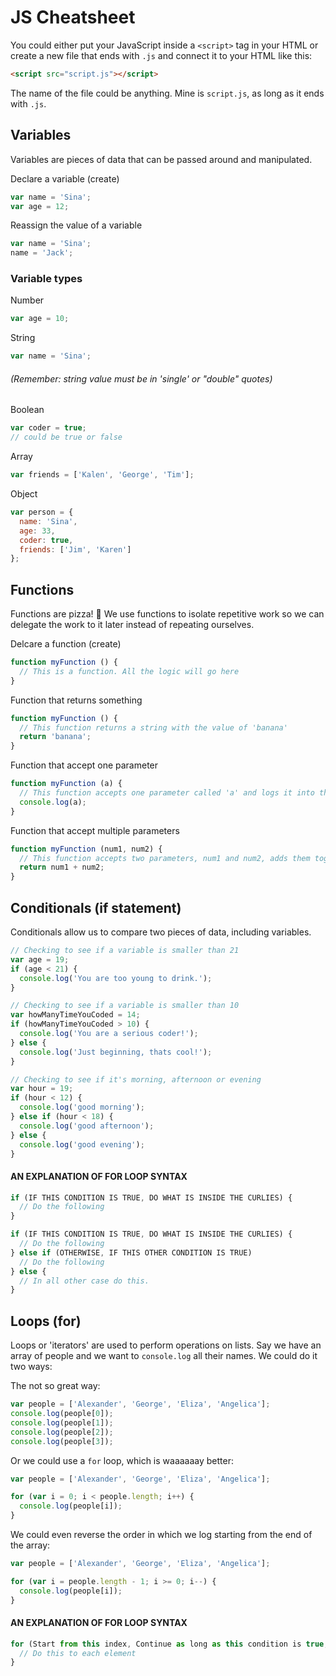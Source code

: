 # JS Cheatsheet
You could either put your JavaScript inside a `<script>` tag in your HTML or create a new file that ends with `.js` and connect it to your HTML like this:

```html
<script src="script.js"></script>
```

The name of the file could be anything. Mine is `script.js`, as long as it ends with `.js`.

## Variables
Variables are pieces of data that can be passed around and manipulated.

Declare a variable (create)
```js
var name = 'Sina';
var age = 12;
```

Reassign the value of a variable
```js
var name = 'Sina';
name = 'Jack';
```

### Variable types
Number
```js
var age = 10;
```

String
```js
var name = 'Sina';
```
###### (Remember: string value must be in 'single' or "double" quotes)

Boolean
```js
var coder = true;
// could be true or false
```

Array
```js
var friends = ['Kalen', 'George', 'Tim'];
```

Object
```js
var person = {
  name: 'Sina',
  age: 33,
  coder: true,
  friends: ['Jim', 'Karen']
};
```

## Functions
Functions are pizza! 🍕 We use functions to isolate repetitive work so we can delegate the work to it later instead of repeating ourselves.

Delcare a function (create)
```js
function myFunction () {
  // This is a function. All the logic will go here
}
```

Function that returns something
```js
function myFunction () {
  // This function returns a string with the value of 'banana'
  return 'banana';
}
```

Function that accept one parameter
```js
function myFunction (a) {
  // This function accepts one parameter called 'a' and logs it into the console
  console.log(a);
}
```

Function that accept multiple parameters
```js
function myFunction (num1, num2) {
  // This function accepts two parameters, num1 and num2, adds them together and returns the total value
  return num1 + num2;
}
```

## Conditionals (if statement)
Conditionals allow us to compare two pieces of data, including variables.

```js
// Checking to see if a variable is smaller than 21
var age = 19;
if (age < 21) {
  console.log('You are too young to drink.');
}
```

```js
// Checking to see if a variable is smaller than 10
var howManyTimeYouCoded = 14;
if (howManyTimeYouCoded > 10) {
  console.log('You are a serious coder!');
} else {
  console.log('Just beginning, thats cool!');
}
```

```js
// Checking to see if it's morning, afternoon or evening
var hour = 19;
if (hour < 12) {
  console.log('good morning');
} else if (hour < 18) {
  console.log('good afternoon');
} else {
  console.log('good evening');
}
```

#### AN EXPLANATION OF FOR LOOP SYNTAX
```js
if (IF THIS CONDITION IS TRUE, DO WHAT IS INSIDE THE CURLIES) {
  // Do the following
}
```

```js
if (IF THIS CONDITION IS TRUE, DO WHAT IS INSIDE THE CURLIES) {
  // Do the following
} else if (OTHERWISE, IF THIS OTHER CONDITION IS TRUE)
  // Do the following
} else {
  // In all other case do this.
}
```

## Loops (for)
Loops or 'iterators' are used to perform operations on lists. Say we have an array of people and we want to `console.log` all their names. We could do it two ways:

The not so great way:
```js
var people = ['Alexander', 'George', 'Eliza', 'Angelica'];
console.log(people[0]);
console.log(people[1]);
console.log(people[2]);
console.log(people[3]);
```

Or we could use a `for` loop, which is waaaaaay better:
```js
var people = ['Alexander', 'George', 'Eliza', 'Angelica'];

for (var i = 0; i < people.length; i++) {
  console.log(people[i]);
}
```

We could even reverse the order in which we log starting from the end of the array:
```js
var people = ['Alexander', 'George', 'Eliza', 'Angelica'];

for (var i = people.length - 1; i >= 0; i--) {
  console.log(people[i]);
}
```

#### AN EXPLANATION OF FOR LOOP SYNTAX
```js
for (Start from this index, Continue as long as this condition is true, Do this after each iteration) {
  // Do this to each element
}
```



